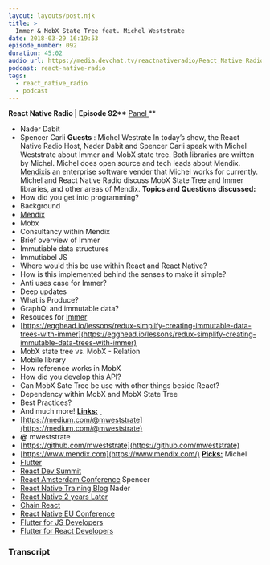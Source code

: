 ```yaml
---
layout: layouts/post.njk
title: >
  Immer & MobX State Tree feat. Michel Weststrate
date: 2018-03-29 16:19:53
episode_number: 092
duration: 45:02
audio_url: https://media.devchat.tv/reactnativeradio/React_Native_Radio_Episode_92.mp3
podcast: react-native-radio
tags:
  - react_native_radio
  - podcast
---
```


**React Native Radio | Episode 92\*\*** <u>Panel </u>\*\*

- Nader Dabit
- Spencer Carli
  **Guests** : Michel Westrate In today’s show, the React Native Radio Host, Nader Dabit and Spencer Carli speak with Michel Weststrate about Immer and MobX state tree. Both libraries are written by Michel. Michel does open source and tech leads about Mendix. [Mendix](https://www.mendix.com)is an enterprise software vender that Michel works for currently. Michel and React Native Radio discuss MobX State Tree and Immer libraries, and other areas of Mendix. **Topics and Questions discussed:**
- How did you get into programming?
- Background
- [Mendix](https://www.mendix.com)
- Mobx
- Consultancy within Mendix
- Brief overview of Immer
- Immutiable data structures
- Immutiabel JS
- Where would this be use within React and React Native?
- How is this implemented behind the senses to make it simple?
- Anti uses case for Immer?
- Deep updates
- What is Produce?
- GraphQl and immutable data?
- Resouces for [Immer](https://github.com/mweststrate/immer)
- [https://egghead.io/lessons/redux-simplify-creating-immutable-data-trees-with-immer](https://egghead.io/lessons/redux-simplify-creating-immutable-data-trees-with-immer)
- MobX state tree vs. MobX - Relation
- Mobile library
- How reference works in MobX
- How did you develop this API?
- Can MobX Sate Tree be use with other things beside React?
- Dependency within MobX and MobX State Tree
- Best Practices?
- And much more!
  **<u>Links:</u>** <u> </u>
- [https://medium.com/@mweststrate](https://medium.com/@mweststrate)
- **@** mweststrate
- [https://github.com/mweststrate](https://github.com/mweststrate)
- [https://www.mendix.com](https://www.mendix.com/)
  **<u>Picks:</u>** Michel
- [Flutter](https://flutter.io)
- [React Dev Summit](https://reactdevsummit.com)
- [React Amsterdam Conference](https://react.amsterdam)
  Spencer
- [React Native Training Blog](https://reactnative.training)
  Nader
- [React Native 2 years Later](http://artsy.github.io/blog/2018/03/17/two-years-of-react-native/)
- [Chain React](https://infinite.red/ChainReactConf)
- [React Native EU Conference](https://www.eventbrite.com/e/react-native-eu-2018-conference-tickets-42276662636)
- [Flutter for JS Developers](https://hackernoon.com/flutter-for-javascript-developers-35515e533317)
- [Flutter for React Developers](https://flutter.io/flutter-for-react-native/)

### Transcript
